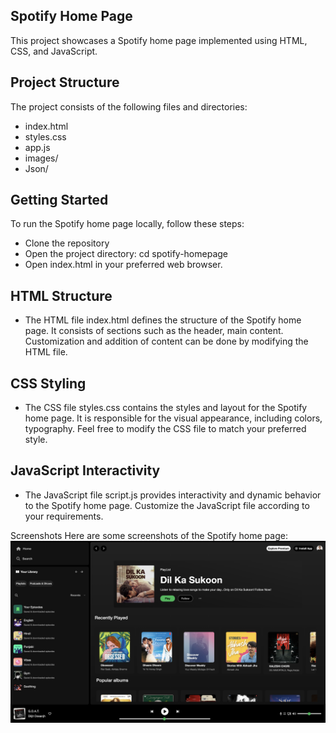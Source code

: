 ## Spotify Home Page
This project showcases a Spotify home page implemented using HTML, CSS, and JavaScript.

## Project Structure
The project consists of the following files and directories:

- index.html
- styles.css
- app.js
- images/
- Json/

## Getting Started
To run the Spotify home page locally, follow these steps:

- Clone the repository
- Open the project directory: cd spotify-homepage
- Open index.html in your preferred web browser.

## HTML Structure
- The HTML file index.html defines the structure of the Spotify home page. It consists of sections such as the header, main content. Customization and addition of content can be done by modifying the HTML file.

## CSS Styling
- The CSS file styles.css contains the styles and layout for the Spotify home page. It is responsible for the visual appearance, including colors, typography. Feel free to modify the CSS file to match your preferred style.

## JavaScript Interactivity
- The JavaScript file script.js provides interactivity and dynamic behavior to the Spotify home page. Customize the JavaScript file according to your requirements.

Screenshots
Here are some screenshots of the Spotify home page:
![](https://github.com/AryanGandotra/Spotify-Using-Html-Css-Js/blob/main/images/Demo.png)
